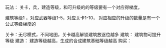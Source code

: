 玩法： 关卡，兵，建造等级，和可升级的的等级要有一个对应得梯度。

建筑等级1 ，对应武器等级1-5，对应关卡1-10， 对应相应的升级的数量是有一个公式等级梯度的


关卡：无尽模式，不同地图，关卡越高解锁建筑放逐位越多
建筑： 建筑物可提升等级
建造： 建造等级越高，生成的合成建筑基础等级越高
购买：